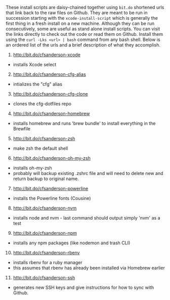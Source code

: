These install scripts are daisy-chained together using `bit.do` shortened urls that link back to the raw files on Github. They are meant to be run in succession starting with the `xcode-install-script` which is generally the first thing in a fresh install on a new machine. Although they can be run consecutively, some are useful as stand alone install scripts. You can visit the links directly to check out the code or read them on Github. Install them using the `curl -Lks <url> | bash` command from any bash shell. Below is an ordered list of the urls and a brief description of what they accomplish.

1. http://bit.do/cfsanderson-xcode
  - installs Xcode select
2. http://bit.do/cfsanderson-cfg-alias
  - intializes the "cfg" alias
3. http://bit.do/cfsanderson-cfg-clone
  - clones the cfg-dotfiles repo
4. http://bit.do/cfsanderson-homebrew
  - installs homebrew and runs 'brew bundle' to install everything in the Brewfile
5. http://bit.do/cfsanderson-zsh
  - make zsh the default shell
6. http://bit.do/cfsanderson-oh-my-zsh
  - installs oh-my-zsh
  - probably will backup existing .zshrc file and will need to delete new and return backup to original name.
7. http://bit.do/cfsanderson-powerline
  - installs the Powerline fonts (Cousine)
8. http://bit.do/cfsanderson-nvm
  - installs node and nvm - last command should output simply 'nvm' as a test
9. http://bit.do/cfsanderson-npm
  - installs any npm packages (like nodemon and trash CLI)
10. http://bit.do/cfsanderson-rbenv
  - installs rbenv for a ruby manager
  - this assumes that rbenv has already been installed via Homebrew earlier
11. http://bit.do/cfsanderson-ssh
  - generates new SSH keys and give instructions for how to sync with Github.
